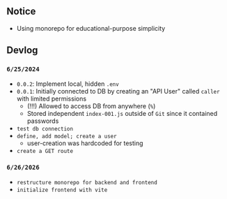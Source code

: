 

## Notice
- Using monorepo for educational-purpose simplicity

## Devlog

### `6/25/2024`
- `0.0.2`: Implement local, hidden `.env`
- `0.0.1`: Initially connected to DB by creating an "API User" called `caller` with limited permissions
    - (!!!) Allowed to access DB from anywhere (`%`)
    - Stored independent `index-001.js` outside of `Git` since it contained passwords
- `test db connection`
- `define, add model; create a user`
    - user-creation was hardcoded for testing
- `create a GET route`

### `6/26/2026`
- `restructure monorepo for backend and frontend`
- `initialize frontend with vite`